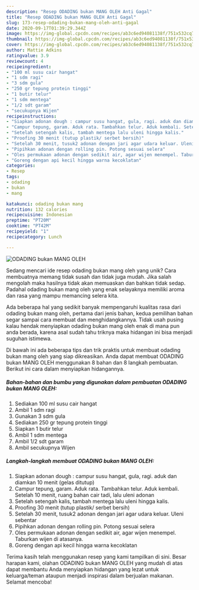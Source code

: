 ```yaml
---
description: "Resep ODADING bukan MANG OLEH Anti Gagal"
title: "Resep ODADING bukan MANG OLEH Anti Gagal"
slug: 173-resep-odading-bukan-mang-oleh-anti-gagal
date: 2020-09-17T01:39:29.344Z
image: https://img-global.cpcdn.com/recipes/ab3c6ed94081138f/751x532cq70/odading-bukan-mang-oleh-foto-resep-utama.jpg
thumbnail: https://img-global.cpcdn.com/recipes/ab3c6ed94081138f/751x532cq70/odading-bukan-mang-oleh-foto-resep-utama.jpg
cover: https://img-global.cpcdn.com/recipes/ab3c6ed94081138f/751x532cq70/odading-bukan-mang-oleh-foto-resep-utama.jpg
author: Mattie Adkins
ratingvalue: 3.9
reviewcount: 4
recipeingredient:
- "100 ml susu cair hangat"
- "1 sdm ragi"
- "3 sdm gula"
- "250 gr tepung protein tinggi"
- "1 butir telur"
- "1 sdm mentega"
- "1/2 sdt garam"
- "secukupnya Wijen"
recipeinstructions:
- "Siapkan adonan dough : campur susu hangat, gula, ragi. aduk dan diamkan 10 menit (gelas ditutup)"
- "Campur tepung, garam. Aduk rata. Tambahkan telur. Aduk kembali. Setelah 10 menit, ruang bahan cair tadi, lalu uleni adonan"
- "Setelah setengah kalis, tambah mentega lalu uleni hingga kalis."
- "Proofing 30 menit (tutup plastik/ serbet bersih)"
- "Setelah 30 menit, tusuk2 adonan dengan jari agar udara keluar. Uleni sebentar"
- "Pipihkan adonan dengan rolling pin. Potong sesuai selera"
- "Oles permukaan adonan dengan sedikit air, agar wijen menempel. Taburkan wijen di atasanya."
- "Goreng dengan api kecil hingga warna kecoklatan"
categories:
- Resep
tags:
- odading
- bukan
- mang

katakunci: odading bukan mang 
nutrition: 132 calories
recipecuisine: Indonesian
preptime: "PT20M"
cooktime: "PT42M"
recipeyield: "1"
recipecategory: Lunch

---
```



![ODADING bukan MANG OLEH](https://img-global.cpcdn.com/recipes/ab3c6ed94081138f/751x532cq70/odading-bukan-mang-oleh-foto-resep-utama.jpg)

Sedang mencari ide resep odading bukan mang oleh yang unik? Cara membuatnya memang tidak susah dan tidak juga mudah. Jika salah mengolah maka hasilnya tidak akan memuaskan dan bahkan tidak sedap. Padahal odading bukan mang oleh yang enak selayaknya memiliki aroma dan rasa yang mampu memancing selera kita.



Ada beberapa hal yang sedikit banyak mempengaruhi kualitas rasa dari odading bukan mang oleh, pertama dari jenis bahan, kedua pemilihan bahan segar sampai cara membuat dan menghidangkannya. Tidak usah pusing kalau hendak menyiapkan odading bukan mang oleh enak di mana pun anda berada, karena asal sudah tahu triknya maka hidangan ini bisa menjadi suguhan istimewa.


Di bawah ini ada beberapa tips dan trik praktis untuk membuat odading bukan mang oleh yang siap dikreasikan. Anda dapat membuat ODADING bukan MANG OLEH menggunakan 8 bahan dan 8 langkah pembuatan. Berikut ini cara dalam menyiapkan hidangannya.

<!--inarticleads1-->

##### Bahan-bahan dan bumbu yang digunakan dalam pembuatan ODADING bukan MANG OLEH:

1. Sediakan 100 ml susu cair hangat
1. Ambil 1 sdm ragi
1. Gunakan 3 sdm gula
1. Sediakan 250 gr tepung protein tinggi
1. Siapkan 1 butir telur
1. Ambil 1 sdm mentega
1. Ambil 1/2 sdt garam
1. Ambil secukupnya Wijen




<!--inarticleads2-->

##### Langkah-langkah membuat ODADING bukan MANG OLEH:

1. Siapkan adonan dough : campur susu hangat, gula, ragi. aduk dan diamkan 10 menit (gelas ditutup)
1. Campur tepung, garam. Aduk rata. Tambahkan telur. Aduk kembali. Setelah 10 menit, ruang bahan cair tadi, lalu uleni adonan
1. Setelah setengah kalis, tambah mentega lalu uleni hingga kalis.
1. Proofing 30 menit (tutup plastik/ serbet bersih)
1. Setelah 30 menit, tusuk2 adonan dengan jari agar udara keluar. Uleni sebentar
1. Pipihkan adonan dengan rolling pin. Potong sesuai selera
1. Oles permukaan adonan dengan sedikit air, agar wijen menempel. Taburkan wijen di atasanya.
1. Goreng dengan api kecil hingga warna kecoklatan




Terima kasih telah menggunakan resep yang kami tampilkan di sini. Besar harapan kami, olahan ODADING bukan MANG OLEH yang mudah di atas dapat membantu Anda menyiapkan hidangan yang lezat untuk keluarga/teman ataupun menjadi inspirasi dalam berjualan makanan. Selamat mencoba!
